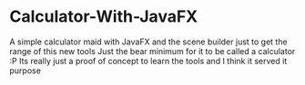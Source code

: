 # Calculator-With-JavaFX
A simple calculator maid with JavaFX and the scene builder just to get the range of this new tools 
Just the bear minimum for it to be called a calculator :P Its really just a proof of concept to learn the tools and I think it served it purpose
